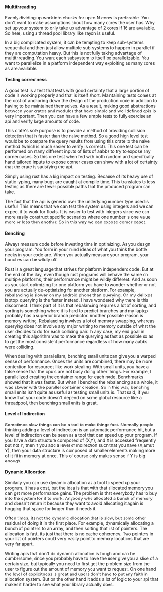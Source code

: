 
#### Multithreading

Evenly dividing up work into chunks for up to N cores is preferable. You don't want to make assumptions about how many cores the user has. Why set up your system to only take up advantage of 2 cores if 16 are available. So here, using a thread pool library like rayon is useful. 

In a big complicated system, it can be tempting to keep sub-systems sequential and then just allow multiple sub-systems to happen in parallel if they are computation heavy. But this is not fully taking advantage of multithreading. You want each subsystem to itself be parallelizable. You want to parallelize in a platform independent way exploiting as many cores as are available.


#### Testing correctness

A good test is a test that tests with good certainty that a large portion of code is working properly and that is itself short.
Maintaining tests comes at the cost of anchoring down the design of the production code in addition to having to be maintained themselves. As a result, making good abstractions between your crates and modules that have simple and well defined apis is very important. Then you can have a few simple tests to fully exercise an api and verify large amounts of code.

This crate's sole purpose is to provide a method of providing collision detection that is faster than the naive method. So a good high level test would be to compare the query results from using this crate to the naive method (which is much easier to verify is correct). This one test can be performed on many different inputs of lists of aabbs to try to expose any corner cases. So this one test when fed with both random and specifically hand tailored inputs to expose corner cases can show with a lot of certainty that the crate is satisfying the api. 

Simply using rust has a big impact on testing. Because of its heavy use of static typing, many bugs are caught at compile time. This translates to less testing as there are fewer possible paths that the produced program can take. 

The fact that the api is generic over the underlying number type used is useful. This means that we can test the system using integers and we can expect it to work for floats. It is easier to test with integers since we can more easily construct specific scenarios where one number is one value more or less than another. So in this way we can expose corner cases.


#### Benching

Always measure code before investing time in optimizing. As you design your program. You form in your mind ideas of what you think the bottle necks in your code are. When you actually measure your program, your hunches can be wildly off.

Rust is a great language that strives for platform independent code. But at the end of the day, even though rust programs will behave the same on multiple platforms, their performance might be wildly different. And as soon as you start optimizing for one platform you have to wonder whether or not you are actually de-optimizing for another platform. For example, rebalancing is slower on my android phone than querying. On my dell xps laptop, querying is the faster instead. I have wondered why there is this disconnect. I think part of it is that rebalancing requires a lot of sorting, and sorting is something where it is hard to predict branches and my laptop probably has a superior branch predictor. Another possible reason is memory writing. Rebalancing involves a lot of memory swapping, whereas querying does not involve any major writing to memory outside of what the user decides to do for each colliding pair. In any case, my end goal in creating this algorithm was to make the querying as fast as possible so as to get the most consistent performance regardless of how many aabbs were colliding.

When dealing with parallelism, benching small units can give you a warped sense of performance. Onces the units are combined, there may be more contention for resources like work stealing. With small units, you have a false sense that the cpu's are not busy doing other things. For example, I parallelized creating the container range for each node. Benchmarks showed that it was faster. But when I benched the rebalancing as a whole, it was slower with the parallel container creation. So in this way, benching small units isn't quite as useful as testing small units is. That said, if you know that your code doesn't depend on some global resource like a threadpool, then benching small units is great.

#### Level of Indirection

Sometimes slow things can be a tool to make things fast. Normally people thinking adding a level of indirection is an automatic performance hit, but a level of indirection can be seen as a tool that can speed up your program. If you have a data structure composed of (X,Y), and X is accessed frequently but not Y, then
if you add a level of indirection such that you have (X,&mut Y), then your data structure is composed
of smaller elements making more of it fit in memory at once. This of course only makes sense if Y is big enough.

#### Dynamic Allocation

Similarly you can use dynamic allocation as a tool to speed up your program. It has a cost, but the idea is that with that allocated memory you can get more performance gains. The problem is that everybody has to buy into the system for it to work. Anybody who allocated a bunch of memory and doesn't return it because they want to avoid allocating it again is hogging that space for longer than it needs it.

Often times, its not the dynamic allocation that is slow, but some other residual of doing it in the first place. For example, dynamically allocating a bunch of pointers to an array, and then sorting that list of pointers. The allocation is fast, its just that there is no cache coherency. Two pointers in your list of pointers could very easily point to memory locations that are very far apart.

Writing apis that don't do dynamic allocation is tough and can be cumbersome, since you probably have to have the user give you a slice of a certain size, but typically you need to first get the problem size from the user to figure out the amount of memory you want to request.
On one hand the level of explicitness is great and users don't have to put any faith in allocation system. But on the other hand it adds a lot of logic to your api that makes it harder to see what your library actually does. 
